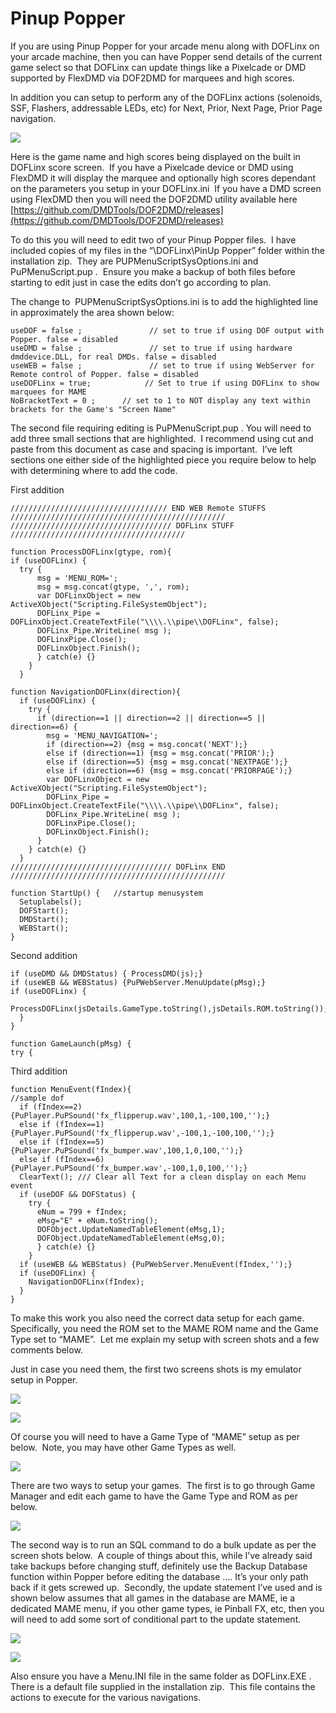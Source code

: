 # Pinup Popper

If you are using Pinup Popper for your arcade menu along with DOFLinx on your arcade machine, then you can have Popper send details of the current game select so that DOFLinx can update things like a Pixelcade or DMD supported by FlexDMD via DOF2DMD for marquees and high scores.

In addition you can setup to perform any of the DOFLinx actions (solenoids, SSF, Flashers, addressable LEDs, etc) for Next, Prior, Next Page, Prior Page navigation.

![](../img/media/PinUp_01.jpg)

Here is the game name and high scores being displayed on the built in DOFLinx score screen.  If you have a Pixelcade device or DMD using FlexDMD it will display the marquee and optionally high scores dependant on the parameters you setup in your DOFLinx.ini  If you have a DMD screen using FlexDMD then you will need the DOF2DMD utility available here [https://github.com/DMDTools/DOF2DMD/releases](https://github.com/DMDTools/DOF2DMD/releases)

To do this you will need to edit two of your Pinup Popper files.  I have included copies of my files in the “\\DOFLinx\\PinUp Popper” folder within the installation zip.  They are PUPMenuScriptSysOptions.ini and PuPMenuScript.pup .  Ensure you make a backup of both files before starting to edit just in case the edits don’t go according to plan.

The change to  PUPMenuScriptSysOptions.ini is to add the highlighted line in approximately the area shown below:

    useDOF = false ;               // set to true if using DOF output with Popper. false = disabled
    useDMD = false ;               // set to true if using hardware dmddevice.DLL, for real DMDs. false = disabled
    useWEB = false ;               // set to true if using WebServer for Remote control of Popper. false = disabled
    useDOFLinx = true;            // Set to true if using DOFLinx to show marquees for MAME
    NoBracketText = 0 ;      // set to 1 to NOT display any text within brackets for the Game's "Screen Name"

The second file requiring editing is PuPMenuScript.pup . You will need to add three small sections that are highlighted.  I recommend using cut and paste from this document as case and spacing is important.  I’ve left sections one either side of the highlighted piece you require below to help with determining where to add the code.

First addition

    /////////////////////////////////// END WEB Remote STUFFS ////////////////////////////////////////////////
    //////////////////////////////////// DOFLinx STUFF ///////////////////////////////////////    

    function ProcessDOFLinx(gtype, rom){  
    if (useDOFLinx) {
      try {
          msg = 'MENU_ROM=';
          msg = msg.concat(gtype, ',', rom);
          var DOFLinxObject = new ActiveXObject("Scripting.FileSystemObject");
          DOFLinx_Pipe = DOFLinxObject.CreateTextFile("\\\\.\\pipe\\DOFLinx", false);
          DOFLinx_Pipe.WriteLine( msg );
          DOFLinxPipe.Close();
          DOFLinxObject.Finish();          
          } catch(e) {}                 
        }
      }
    
    function NavigationDOFLinx(direction){
      if (useDOFLinx) {
        try {
          if (direction==1 || direction==2 || direction==5 || direction==6) {
            msg = 'MENU_NAVIGATION=';
            if (direction==2) {msg = msg.concat('NEXT');}
            else if (direction==1) {msg = msg.concat('PRIOR');}
            else if (direction==5) {msg = msg.concat('NEXTPAGE');}
            else if (direction==6) {msg = msg.concat('PRIORPAGE');} 
            var DOFLinxObject = new ActiveXObject("Scripting.FileSystemObject");
            DOFLinx_Pipe = DOFLinxObject.CreateTextFile("\\\\.\\pipe\\DOFLinx", false);
            DOFLinx_Pipe.WriteLine( msg );
            DOFLinxPipe.Close();
            DOFLinxObject.Finish();          
          }
        } catch(e) {}                 
      }
    //////////////////////////////////// DOFLinx END ////////////////////////////////////////////////
    
    function StartUp() {   //startup menusystem
      Setuplabels(); 
      DOFStart();                          
      DMDStart();
      WEBStart();
    }

Second addition

    if (useDMD && DMDStatus) { ProcessDMD(js);}
    if (useWEB && WEBStatus) {PuPWebServer.MenuUpdate(pMsg);}
    if (useDOFLinx) {
      ProcessDOFLinx(jsDetails.GameType.toString(),jsDetails.ROM.toString());
      }   
    }
    
    function GameLaunch(pMsg) {      
    try {

Third addition

    function MenuEvent(fIndex){
    //sample dof
      if (fIndex==2) {PuPlayer.PuPSound('fx_flipperup.wav',100,1,-100,100,'');}
      else if (fIndex==1) {PuPlayer.PuPSound('fx_flipperup.wav',-100,1,-100,100,'');}
      else if (fIndex==5) {PuPlayer.PuPSound('fx_bumper.wav',100,1,0,100,'');}
      else if (fIndex==6) {PuPlayer.PuPSound('fx_bumper.wav',-100,1,0,100,'');}   
      ClearText(); /// Clear all Text for a clean display on each Menu event
      if (useDOF && DOFStatus) {
        try {
          eNum = 799 + fIndex;
          eMsg="E" + eNum.toString();
          DOFObject.UpdateNamedTableElement(eMsg,1);
          DOFObject.UpdateNamedTableElement(eMsg,0);
          } catch(e) {}
        }
      if (useWEB && WEBStatus) {PuPWebServer.MenuEvent(fIndex,'');}   
      if (useDOFLinx) {
        NavigationDOFLinx(fIndex);
      }   
    }

To make this work you also need the correct data setup for each game.  Specifically, you need the ROM set to the MAME ROM name and the Game Type set to “MAME”.  Let me explain my setup with screen shots and a few comments below.

Just in case you need them, the first two screens shots is my emulator setup in Popper.

![](../img/media/PinUp_02.png)

![](../img/media/PinUp_03.png)

Of course you will need to have a Game Type of “MAME” setup as per below.  Note, you may have other Game Types as well.

![](../img/media/PinUp_04.png)

There are two ways to setup your games.  The first is to go through Game Manager and edit each game to have the Game Type and ROM as per below.

![](../img/media/PinUp_05.png)

The second way is to run an SQL command to do a bulk update as per the screen shots below.  A couple of things about this, while I’ve already said take backups before changing stuff, definitely use the Backup Database function within Popper before editing the database …. It’s your only path back if it gets screwed up.  Secondly, the update statement I’ve used and is shown below assumes that all games in the database are MAME, ie a dedicated MAME menu, if you other game types, ie Pinball FX, etc, then you will need to add some sort of conditional part to the update statement.

![](../img/media/PinUp_06.png)

![](../img/media/PinUp_07.png)

Also ensure you have a Menu.INI file in the same folder as DOFLinx.EXE .   There is a default file supplied in the installation zip.  This file contains the actions to execute for the various navigations.
